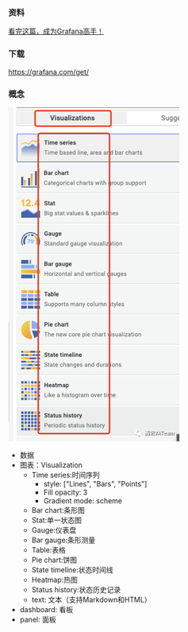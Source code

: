 ### 资料
[看完这篇，成为Grafana高手！](https://zhuanlan.zhihu.com/p/580145725)

### 下载
https://grafana.com/get/

### 概念
![Alt text](image.png)
- 数据
- 图表：Visualization
  - Time series:时间序列
    - style: ["Lines", "Bars", "Points"]
    - Fill opacity: 3
    - Gradient mode: scheme
  - Bar chart:条形图
  - Stat:单一状态图
  - Gauge:仪表盘
  - Bar gauge:条形测量
  - Table:表格
  - Pie chart:饼图
  - State timeline:状态时间线
  - Heatmap:热图
  - Status history:状态历史记录
  - text: 文本（支持Markdown和HTML）
- dashboard: 看板
- panel: 面板
###